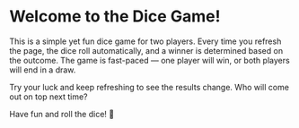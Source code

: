 # Welcome to the Dice Game!

This is a simple yet fun dice game for two players. Every time you refresh the page, the dice roll automatically, and a winner is determined based on the outcome. The game is fast-paced — one player will win, or both players will end in a draw.

Try your luck and keep refreshing to see the results change. Who will come out on top next time?

Have fun and roll the dice! 🎲